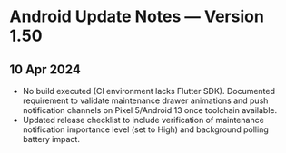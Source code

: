 # Android Update Notes — Version 1.50

## 10 Apr 2024
- No build executed (CI environment lacks Flutter SDK). Documented requirement to validate maintenance drawer animations and push notification channels on Pixel 5/Android 13 once toolchain available.
- Updated release checklist to include verification of maintenance notification importance level (set to High) and background polling battery impact.
